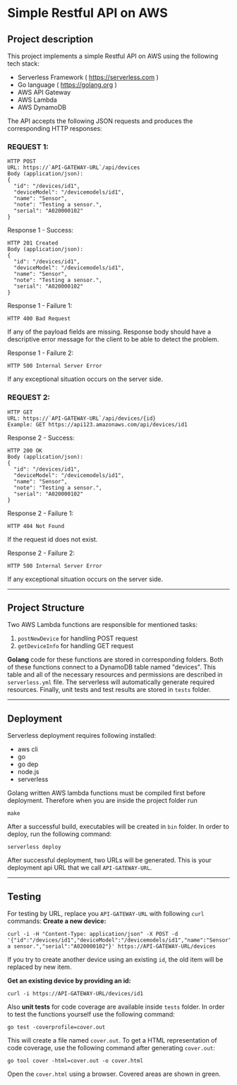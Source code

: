 # Simple Restful API on AWS

## Project description
This project implements a simple Restful API on AWS using the following tech stack:

 * Serverless Framework ( https://serverless.com ) 
 * Go language ( https://golang.org )
 * AWS API Gateway
 * AWS Lambda
 * AWS DynamoDB


The API accepts the following JSON requests and produces the corresponding HTTP responses:


### REQUEST 1:
```
HTTP POST
URL: https://`API-GATEWAY-URL`/api/devices
Body (application/json):
{
  "id": "/devices/id1",
  "deviceModel": "/devicemodels/id1",
  "name": "Sensor",
  "note": "Testing a sensor.",
  "serial": "A020000102"
}
```
Response 1 - Success:
```
HTTP 201 Created
Body (application/json):
{
  "id": "/devices/id1",
  "deviceModel": "/devicemodels/id1",
  "name": "Sensor",
  "note": "Testing a sensor.",
  "serial": "A020000102"
}
```
Response 1 - Failure 1:
```
HTTP 400 Bad Request
```
If any of the payload fields are missing. Response body should
 have a descriptive error message for the client to be able to
 detect the problem.

Response 1 - Failure 2:
```
HTTP 500 Internal Server Error
```
If any exceptional situation occurs on the server side.


### REQUEST 2:
```
HTTP GET
URL: https://`API-GATEWAY-URL`/api/devices/{id}
Example: GET https://api123.amazonaws.com/api/devices/id1
```
Response 2 - Success:
```
HTTP 200 OK
Body (application/json):
{
  "id": "/devices/id1",
  "deviceModel": "/devicemodels/id1",
  "name": "Sensor",
  "note": "Testing a sensor.",
  "serial": "A020000102"
}
```
Response 2 - Failure 1:
```
HTTP 404 Not Found
```
If the request id does not exist.

Response 2 - Failure 2:
```
HTTP 500 Internal Server Error
```

If any exceptional situation occurs on the server side.


---

## Project Structure
Two AWS Lambda functions are responsible for mentioned tasks:
 1. `postNewDevice` for handling POST request
 2. `getDeviceInfo` for handling GET request


**Golang** code for these functions are stored in corresponding folders. Both of these functions connect to a DynamoDB table named "devices". This table and all of the necessary resources and permissions are described in `serverless.yml` file. The serverless will automatically generate required resources. Finally, unit tests and test results are stored in `tests` folder.

---

## Deployment
Serverless deployment requires following installed:
 * aws cli
 * go
 * go dep
 * node.js
 * serverless


Golang written AWS lambda functions must be compiled first before deployment. Therefore when you are inside the project folder run
```
make
```
After a successful build, executables will be created in `bin` folder.
In order to deploy, run the following command:
```
serverless deploy
```
After successful deployment, two URLs will be generated. This is your deployment api URL that we call `API-GATEWAY-URL`.

---

## Testing
For testing by URL, replace you `API-GATEWAY-URL` with following `curl` commands:
**Create a new device:**
```
curl -i -H "Content-Type: application/json" -X POST -d '{"id":"/devices/id1","deviceModel":"/devicemodels/id1","name":"Sensor","note":"Testing a sensor.","serial":"A020000102"}' https://API-GATEWAY-URL/devices
```
If you try to create another device using an existing `id`, the old item will be replaced by new item.

**Get an existing device by providing an id:**
```
curl -i https://API-GATEWAY-URL/devices/id1
```
Also **unit tests** for code coverage are available inside `tests` folder. In order to test the functions yourself use the following command:
```
go test -coverprofile=cover.out
```
This will create a file named `cover.out`. To get a HTML representation of code coverage, use the following command after generating `cover.out`:
```
go tool cover -html=cover.out -o cover.html
```
Open the `cover.html` using a browser. Covered areas are shown in green.
